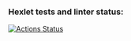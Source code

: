 ### Hexlet tests and linter status:
[![Actions Status](https://github.com/AngelloUI/php-project-48/actions/workflows/hexlet-check.yml/badge.svg)](https://github.com/AngelloUI/php-project-48/actions)